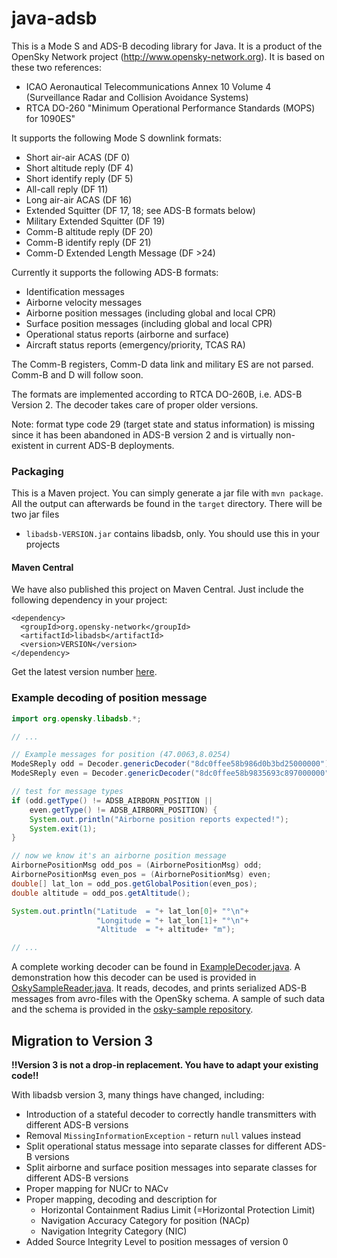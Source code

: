 java-adsb
=========

This is a Mode S and ADS-B decoding library for Java. It is a product of the OpenSky Network project (http://www.opensky-network.org). It is based on these two references:
* ICAO Aeronautical Telecommunications Annex 10 Volume 4 (Surveillance Radar and Collision Avoidance Systems)
* RTCA DO-260 "Minimum Operational Performance Standards (MOPS) for 1090ES"

It supports the following Mode S downlink formats:
* Short air-air ACAS (DF 0)
* Short altitude reply (DF 4)
* Short identify reply (DF 5)
* All-call reply (DF 11)
* Long air-air ACAS (DF 16)
* Extended Squitter (DF 17, 18; see ADS-B formats below)
* Military Extended Squitter (DF 19)
* Comm-B altitude reply (DF 20)
* Comm-B identify reply (DF 21)
* Comm-D Extended Length Message (DF >24)

Currently it supports the following ADS-B formats:
* Identification messages
* Airborne velocity messages
* Airborne position messages (including global and local CPR)
* Surface position messages (including global and local CPR)
* Operational status reports (airborne and surface)
* Aircraft status reports (emergency/priority, TCAS RA)

The Comm-B registers, Comm-D data link and military ES are not parsed. Comm-B and D will follow soon.

The formats are implemented according to RTCA DO-260B, i.e. ADS-B Version 2. The decoder takes care of proper older versions.

Note: format type code 29 (target state and status information) is missing since it has been abandoned in ADS-B version 2 and is virtually non-existent in current ADS-B deployments.

### Packaging

This is a Maven project. You can simply generate a jar file with `mvn package`.
All the output can afterwards be found in the `target` directory. There will
be two jar files

* `libadsb-VERSION.jar` contains libadsb, only. You should use this in your projects

#### Maven Central

We have also published this project on Maven Central. Just include the following dependency in your project:

```
<dependency>
  <groupId>org.opensky-network</groupId>
  <artifactId>libadsb</artifactId>
  <version>VERSION</version>
</dependency>
```

Get the latest version number [here](https://mvnrepository.com/artifact/org.opensky-network/libadsb).

### Example decoding of position message
```java
import org.opensky.libadsb.*;

// ...

// Example messages for position (47.0063,8.0254)
ModeSReply odd = Decoder.genericDecoder("8dc0ffee58b986d0b3bd25000000");
ModeSReply even = Decoder.genericDecoder("8dc0ffee58b9835693c897000000");

// test for message types
if (odd.getType() != ADSB_AIRBORN_POSITION ||
    even.getType() != ADSB_AIRBORN_POSITION) {
    System.out.println("Airborne position reports expected!");
    System.exit(1);
}

// now we know it's an airborne position message
AirbornePositionMsg odd_pos = (AirbornePositionMsg) odd;
AirbornePositionMsg even_pos = (AirbornePositionMsg) even;
double[] lat_lon = odd_pos.getGlobalPosition(even_pos);
double altitude = odd_pos.getAltitude();

System.out.println("Latitude  = "+ lat_lon[0]+ "°\n"+
                   "Longitude = "+ lat_lon[1]+ "°\n"+
                   "Altitude  = "+ altitude+ "m");

// ...
```

A complete working decoder can be found in [ExampleDecoder.java](src/main/java/org/opensky/example/ExampleDecoder.java). A demonstration how this
decoder can be used is provided in [OskySampleReader.java](https://github.com/openskynetwork/osky-sample/blob/master/src/main/java/org/opensky/tools/OskySampleReader.java). It reads, decodes, and prints serialized
ADS-B messages from avro-files with the OpenSky schema. A sample of such data and the schema is provided in the
[osky-sample repository](https://github.com/openskynetwork/osky-sample).


## Migration to Version 3

**!!Version 3 is not a drop-in replacement. You have to adapt your existing code!!**

With libadsb version 3, many things have changed, including:
* Introduction of a stateful decoder to correctly handle transmitters with different ADS-B versions
* Removal `MissingInformationException` - return `null` values instead
* Split operational status message into separate classes for different ADS-B versions
* Split airborne and surface position messages into separate classes for different ADS-B versions
* Proper mapping for NUCr to NACv
* Proper mapping, decoding and description for
  * Horizontal Containment Radius Limit (=Horizontal Protection Limit)
  * Navigation Accuracy Category for position (NACp)
  * Navigation Integrity Category (NIC)
* Added Source Integrity Level to position messages of version 0
